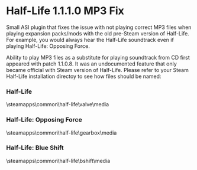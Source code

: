 # Half-Life 1.1.1.0 MP3 Fix

Small ASI plugin that fixes the issue with not playing correct MP3 files when playing expansion packs/mods with the old pre-Steam version of Half-Life.
For example, you would always hear the Half-Life soundtrack even if playing Half-Life: Opposing Force.

Ability to play MP3 files as a substitute for playing soundtrack from CD first appeared with patch 1.1.0.8. It was an undocumented feature that only
became official with Steam version of Half-Life. Please refer to your Steam Half-Life installation directoy to see how files should be named:

### Half-Life

\steamapps\common\half-life\valve\media

### Half-Life: Opposing Force

\steamapps\common\half-life\gearbox\media

### Half-Life: Blue Shift

\steamapps\common\half-life\bshift\media
